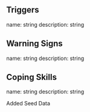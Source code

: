 Triggers
--------
name: string
description: string

Warning Signs
--------
name: string
description: string

Coping Skills
---------
name: string
description: string

Added Seed Data